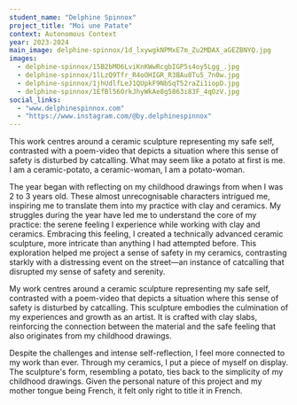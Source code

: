 ```yaml
---
student_name: "Delphine Spinnox"
project_title: "Moi une Patate"
context: Autonomous Context
year: 2023-2024
main_image: delphine-spinnox/1d_lxywgkNPMxE7m_Zu2MDAX_aGEZBNYQ.jpg
images:
  - delphine-spinnox/15B2bMO6LviKnKWwRcgbIGP5s4oy5Lgg_.jpg
  - delphine-spinnox/1lLzQ9Tfr_R4oOHIGR_R3BAu8Tu5_7n0w.jpg
  - delphine-spinnox/1jhUdlfLeJ1QUpkF9NbSqT52raZi1iopD.jpg
  - delphine-spinnox/1EfBl56OrkJhyWkAe8g5863i83F_4qOzV.jpg
social_links:
  - "www.delphinespinnox.com"
  - "https://www.instagram.com/@by.delphinespinnox"
---
```

This work centres around a ceramic sculpture representing my safe self, contrasted with a poem-video that depicts a situation where this sense of safety is disturbed by catcalling.  What may seem like a potato at first is me. I am a ceramic-potato, a ceramic-woman, I am a potato-woman.

The year began with reflecting on my childhood drawings from when I was 2 to 3 years old. These almost unrecognisable characters intrigued me, inspiring me to translate them into my practice with clay and ceramics. My struggles during the year have led me to understand the core of my practice: the serene feeling I experience while working with clay and ceramics. Embracing this feeling, I created a technically advanced ceramic sculpture, more intricate than anything I had attempted before. This exploration helped me project a sense of safety in my ceramics, contrasting starkly with a distressing event on the street—an instance of catcalling that disrupted my sense of safety and serenity.

My work centres around a ceramic sculpture representing my safe self, contrasted with a poem-video that depicts a situation where this sense of safety is disturbed by catcalling. This sculpture embodies the culmination of my experiences and growth as an artist. It is crafted with clay slabs, reinforcing the connection between the material and the safe feeling that also originates from my childhood drawings. 

Despite the challenges and intense self-reflection, I feel more connected to my work than ever. Through my ceramics, I put a piece of myself on display. The sculpture's form, resembling a potato, ties back to the simplicity of my childhood drawings. Given the personal nature of this project and my mother tongue being French, it felt only right to title it in French.

